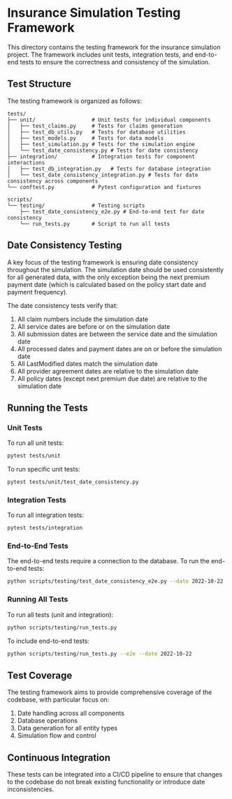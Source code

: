 # Insurance Simulation Testing Framework

This directory contains the testing framework for the insurance simulation project. The framework includes unit tests, integration tests, and end-to-end tests to ensure the correctness and consistency of the simulation.

## Test Structure

The testing framework is organized as follows:

```
tests/
├── unit/                  # Unit tests for individual components
│   ├── test_claims.py     # Tests for claims generation
│   ├── test_db_utils.py   # Tests for database utilities
│   ├── test_models.py     # Tests for data models
│   ├── test_simulation.py # Tests for the simulation engine
│   └── test_date_consistency.py # Tests for date consistency
├── integration/           # Integration tests for component interactions
│   ├── test_db_integration.py   # Tests for database integration
│   └── test_date_consistency_integration.py # Tests for date consistency across components
└── conftest.py            # Pytest configuration and fixtures

scripts/
└── testing/               # Testing scripts
    ├── test_date_consistency_e2e.py # End-to-end test for date consistency
    └── run_tests.py       # Script to run all tests
```

## Date Consistency Testing

A key focus of the testing framework is ensuring date consistency throughout the simulation. The simulation date should be used consistently for all generated data, with the only exception being the next premium payment date (which is calculated based on the policy start date and payment frequency).

The date consistency tests verify that:

1. All claim numbers include the simulation date
2. All service dates are before or on the simulation date
3. All submission dates are between the service date and the simulation date
4. All processed dates and payment dates are on or before the simulation date
5. All LastModified dates match the simulation date
6. All provider agreement dates are relative to the simulation date
7. All policy dates (except next premium due date) are relative to the simulation date

## Running the Tests

### Unit Tests

To run all unit tests:

```bash
pytest tests/unit
```

To run specific unit tests:

```bash
pytest tests/unit/test_date_consistency.py
```

### Integration Tests

To run all integration tests:

```bash
pytest tests/integration
```

### End-to-End Tests

The end-to-end tests require a connection to the database. To run the end-to-end tests:

```bash
python scripts/testing/test_date_consistency_e2e.py --date 2022-10-22
```

### Running All Tests

To run all tests (unit and integration):

```bash
python scripts/testing/run_tests.py
```

To include end-to-end tests:

```bash
python scripts/testing/run_tests.py --e2e --date 2022-10-22
```

## Test Coverage

The testing framework aims to provide comprehensive coverage of the codebase, with particular focus on:

1. Date handling across all components
2. Database operations
3. Data generation for all entity types
4. Simulation flow and control

## Continuous Integration

These tests can be integrated into a CI/CD pipeline to ensure that changes to the codebase do not break existing functionality or introduce date inconsistencies.